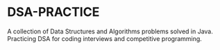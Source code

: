# DSA-PRACTICE
A collection of Data Structures and Algorithms problems solved in Java. Practicing DSA for coding interviews and competitive programming.
